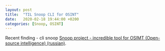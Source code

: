 ```yaml
---
layout: post
title:  "TIL Snoop CLI for OSINT"
date:   2020-02-18 19:44:00 +0200
categories: [Snoop, OSINT]
---
```

Recent finding - cli snoop [Snoop project - incredible tool for OSIMT (Open-source intelligence) (russian)](https://habr.com/en/post/488432/).
